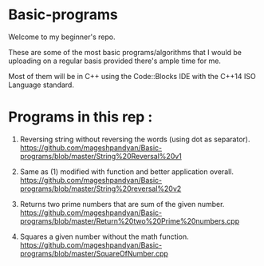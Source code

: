 # Basic-programs
Welcome to my beginner's repo.

These are some of the most basic programs/algorithms that I would be uploading on a regular basis provided there's ample time for me. 

Most of them will be in C++ using the Code::Blocks IDE with the C++14 ISO Language standard.


# Programs in this rep :
1) Reversing string without reversing the words (using dot as separator).
https://github.com/mageshpandyan/Basic-programs/blob/master/String%20Reversal%20v1


2) Same as (1) modified with function and better application overall.
https://github.com/mageshpandyan/Basic-programs/blob/master/String%20reversal%20v2

3) Returns two prime numbers that are sum of the given number.
https://github.com/mageshpandyan/Basic-programs/blob/master/Return%20two%20Prime%20numbers.cpp

4) Squares a given number without the math function.
https://github.com/mageshpandyan/Basic-programs/blob/master/SquareOfNumber.cpp
